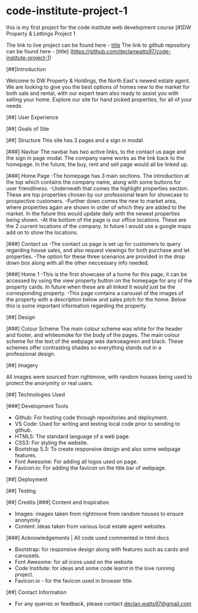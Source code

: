 # code-institute-project-1
this is my first project for the code institute web development course
[#]DW Property & Lettings Project 1

The link to live project can be found here - [title](https://declanwatts97.github.io/code-institute-project-1/)
The link to github repository can be found here - [title] (https://github.com/declanwatts97/code-institute-project-1)

[##]Introduction

Welcome to DW Property & Holdings, the North East's newest estate agent. We are looking to give you the best options of homes new to the market for both sale and rental, with our expert team also ready to assist you with selling your home. Explore our site for hand picked properties, for all of your needs.

[##] User Experience

[##] Goals of Site

[##] Structure
This site has 3 pages and a sign in modal.

[###] Navbar
The navbar has two active links, to the contact us page and the sign in page modal. The company name works as the link back to the homepage. In the future, the buy, rent and sell page would all be linked up.

[###] Home Page
-The homepage has 3 main sections. The introduction at the top which contains the company name, along with some buttons for user friendliness.
-Underneath that comes the highlight properties section. These are top properties chosen by our professional team for showcase to prospective customers.
-Further down comes the new to market area, where properties again are shown in order of which they are added to the market. In the future this would update daily with the newest properties being shown.
-At the bottom of the page is our office locations. These are the 2 current locations of the company. In future I would use a google maps add on to show the locations.

[###] Contact us
-The contact us page is set up for customers to query regarding house sales, and also request viewings for both purchase and let properties.
-The option for these three scenarios are provided in the drop down box along with all the other neccessary info needed.

[###] Home 1
-This is the first showcase of a home for this page, it can be accessed by using the view property button on the homepage for any of the property cards. In future when these are all linked it would just be the corresponding property.
-This page contains a carousel of the images of the property with a description below and sales pitch for the home. Below this is some important information regarding the property.


[##] Design

[###] Colour Scheme
The main colour scheme was white for the header and footer, and whitesmoke for the body of the pages.
The main colour scheme for the text of the webpage was darkseagreen and black.
These schemes offer contrasting shades so everything stands out in a professional design.

[##] Imagery

All images were sourced from rightmove, with random houses being used to protect the anonymity or real users.


[##] Technologies Used

[###] Development Tools
- Github: For hosting code through repositories and deployment.
- VS Code: Used for writing and testing local code prior to sending to github.
- HTML5: The standard language of a web page.
- CSS3: For styling the website.
- Bootstrap 5.3: To create responsive design and also some webpage features.
- Font Awesome: For adding all logos used on page.
- Favicon.io: For adding the favicon on the title bar of webpage.

[##] Deployment

[##] Testing

[##] Credits
[###] Content and Inspiration
- Images: images taken from rightmove from random houses to ensure anonymity
- Content: ideas taken from various local estate agent websites

[###] Acknowledgements | All code used commented in html docs
- Bootstrap: for responsive design along with features such as cards and carousels.
- Font Awesome: for all icons used on the website
- Code Institute: for ideas and some code learnt in the love running project.
- Favicon.io - for the favicon used in browser title.

[##] Contact Information
- For any queries or feedback, please contact declan.watts97@gmail.com